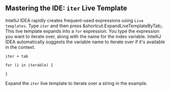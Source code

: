 ## Mastering the IDE: `iter` Live Template

IntelliJ IDEA rapidly creates frequent-used expressions using
<span class="control">`Live templates`</span>. Type `iter` and then press
<span class="shortcut">&shortcut:ExpandLiveTemplateByTab;</span>. This live template
expands into a `for` expression. You type the expression you want to iterate
over, along with the name for the index variable. IntelliJ IDEA automatically
suggests the variable name to iterate over if it's available in the context.

```
iter + tab

for (i in iterable) {

}
```

Expand the `iter` live template to iterate over a string in the example.
